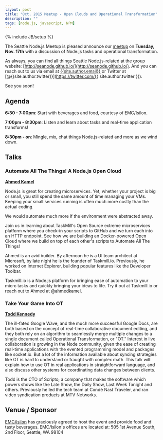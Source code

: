 ```yaml
---
layout: post
title: "Oct. 2015 Meetup - Open Clouds and Operational Transformation"
description: ""
tags: [node.js, javascript, NPM]
---
```

{% include JB/setup %}

The Seattle Node.js Meetup is pleased announce our
[meetup](http://www.meetup.com/Seattle-Node-js/events/226175038/)
on **Tuesday, Nov. 17th** with a discussion of Node.js tasks and operational
transformation.

As always, you can find all things Seattle Node.js-related at the group website:
[http://seanode.github.io/](http://seanode.github.io/). And you can reach out to
us via email at [{{site.author.email}}](mailto:{{site.author.email}}) or Twitter
at [@{{site.author.twitter}}](https://twitter.com/{{ site.author.twitter }}).

See you soon!

## Agenda

**6:30 - 7:00pm**: Start with beverages and food, courtesy of EMC/Isilon.

**7:00pm - 8:30pm**: Listen and learn about tasks and real-time application transforms!

**8:30pm - on**: Mingle, mix, chat things Node.js-related and more as we wind down.

<!-- more start -->

## Talks

### Automate All The Things! A Node.js Open Cloud

**[Ahmed Kamel](https://twitter.com/ahmedkamel)**

Node.js is great for creating microservices. Yet, whether your project is big or
small, you still spend the same amount of time managing your VMs. Keeping your
small services running is often much more costly than the actual coding.

We would automate much more if the environment were abstracted away.

Join us in learning about TaskMill's Open Source extreme microservices platform
where you check-in your scripts to GitHub and we turn each into an HTTP
endpoint. See how we are building an Docker-powered Open Cloud where we build on
top of each other's scripts to Automate All The Things!

Ahmed is an avid builder. By afternoon he is a UI team architect at Microsoft,
by late night he is the founder of Taskmill.io. Previously, he worked on
Internet Explorer, building popular features like the Developer Toolbar.

Taskmill.io is a Node.js platform for bringing ease of automation to your micro
tasks and quickly bringing your ideas to life. Try it out at Taskmill.io or
reach out to Ahmed at [@ahmedkamel](https://twitter.com/ahmedkamel).

### Take Your Game Into OT

**[Todd Kennedy](https://github.com/toddself)**

The ill-fated Google Wave, and the much more successful Google Docs, are both
based on the concept of real-time collaborative document editing, and they both
rely on an algorithm to seamlessly merge multiple changes to a single document
called Operational Transformation, or "OT." Interest in live collaboration is
growing in the Node community, given the ease of creating real-time applications
with the evented programming model and packages like socket.io. But a lot of the
information available about syncing strategies like OT is hard to understand or
fraught with complex math. This talk will explain how to use OT in real
applications in straightforward language, and also discuss other systems for
coordinating data changes between clients.

Todd is the CTO of Scripto; a company that makes the software which
powers shows like the Late Show, the Daily Show, Last Week Tonight and
others. Previously he led the tech team at Condé Nast Traveler, and ran
video syndication products at MTV Networks.

## Venue / Sponsor

[EMC/Isilon](http://emc.com/) has graciously agreed to host the event and
provide food and tasty beverages. EMC/Isilon's offices are located at: 505 1st
Avenue South, 2nd Floor, Seattle, WA 98104

<!-- more end -->

